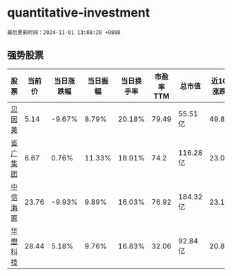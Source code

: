# quantitative-investment

`最后更新时间：2024-11-01 13:08:28 +0800`

## 强势股票

|股票|当前价|当日涨跌幅|当日振幅|当日换手率|市盈率TTM|总市值|近10日涨跌幅|
|----|----|----|----|----|----|----|----|
|[贝因美](https://xueqiu.com/S/SZ002570)|5.14|-9.67%|8.79%|20.18%|79.49|55.51亿|49.85%|
|[省广集团](https://xueqiu.com/S/SZ002400)|6.67|0.76%|11.33%|18.91%|74.2|116.28亿|23.06%|
|[中信海直](https://xueqiu.com/S/SZ000099)|23.76|-9.93%|9.89%|16.03%|76.92|184.32亿|23.17%|
|[华懋科技](https://xueqiu.com/S/SH603306)|28.44|5.18%|9.76%|16.83%|32.06|92.84亿|20.87%|
